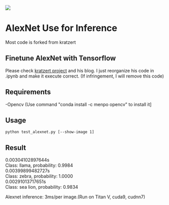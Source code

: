 ![](https://zenodo.org/badge/DOI/10.5281/zenodo.1037359.svg)

# AlexNet Use for Inference
Most code is forked from kratzert

## Finetune AlexNet with Tensorflow
Please check [kratzert project](https://github.com/kratzert/finetune_alexnet_with_tensorflow) and his blog. I just reorganize his code in .ipynb and make it execute correct. (If infringement, I will remove this code)

## Requirements 
-Opencv (Use command "conda install -c menpo opencv" to install it]

## Usage

```
python test_alexnet.py [--show-image 1]
```

## Result

0.00304102897644s  
Class: llama, probability: 0.9984  
0.00399899482727s  
Class: zebra, probability: 1.0000  
0.00291013717651s  
Class: sea lion, probability: 0.9834  

Alexnet inference: 3ms/per image.(Run on Titan V, cuda9, cudnn7)
